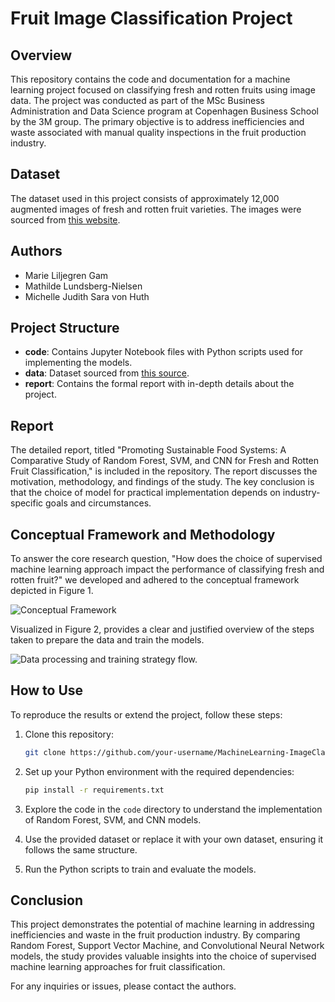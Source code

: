 # Fruit Image Classification Project

## Overview

This repository contains the code and documentation for a machine learning project focused on classifying fresh and rotten fruits using image data. The project was conducted as part of the MSc Business Administration and Data Science program at Copenhagen Business School by the 3M group. The primary objective is to address inefficiencies and waste associated with manual quality inspections in the fruit production industry.

## Dataset

The dataset used in this project consists of approximately 12,000 augmented images of fresh and rotten fruit varieties. The images were sourced from [this website](https://data.mendeley.com/datasets/bdd69gyhv8/1). 

## Authors

- Marie Liljegren Gam 
- Mathilde Lundsberg-Nielsen 
- Michelle Judith Sara von Huth 

## Project Structure

- **code**: Contains Jupyter Notebook files with Python scripts used for implementing the models.
- **data**: Dataset sourced from [this source](https://data.mendeley.com/datasets/bdd69gyhv8/1).
- **report**: Contains the formal report with in-depth details about the project.

## Report

The detailed report, titled "Promoting Sustainable Food Systems: A Comparative Study of Random Forest, SVM, and CNN for Fresh and Rotten Fruit Classification," is included in the repository. The report discusses the motivation, methodology, and findings of the study. The key conclusion is that the choice of model for practical implementation depends on industry-specific goals and circumstances.

## Conceptual Framework and Methodology

To answer the core research question, "How does the choice of supervised machine learning approach impact the performance of classifying fresh and rotten fruit?" we developed and adhered to the conceptual framework depicted in Figure 1. 

![Conceptual Framework](https://github.com/MichellevonHuth/MachineLearning-ImageClassification-Fruit/assets/56582203/e4aabaf2-64a9-4fbb-a389-84d8fa53ef7b)



Visualized in Figure 2, provides a clear and justified overview of the steps taken to prepare the data and train the models. 

![Data processing and training strategy flow.](https://github.com/MichellevonHuth/MachineLearning-ImageClassification-Fruit/assets/56582203/0b89f136-f89c-449c-95be-ecce5a01d801)



## How to Use

To reproduce the results or extend the project, follow these steps:

1. Clone this repository:

   ```bash
   git clone https://github.com/your-username/MachineLearning-ImageClassification-Fruit.git
   ```

2. Set up your Python environment with the required dependencies:

   ```bash
   pip install -r requirements.txt
   ```

3. Explore the code in the `code` directory to understand the implementation of Random Forest, SVM, and CNN models.

4. Use the provided dataset or replace it with your own dataset, ensuring it follows the same structure.

5. Run the Python scripts to train and evaluate the models.

## Conclusion

This project demonstrates the potential of machine learning in addressing inefficiencies and waste in the fruit production industry. By comparing Random Forest, Support Vector Machine, and Convolutional Neural Network models, the study provides valuable insights into the choice of supervised machine learning approaches for fruit classification.

For any inquiries or issues, please contact the authors.
